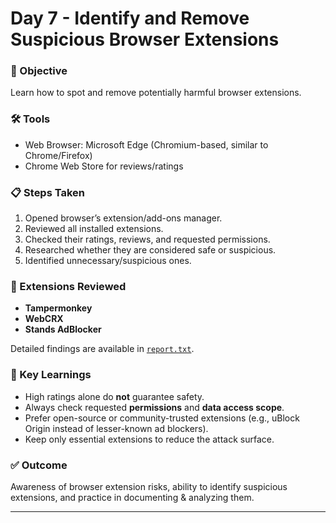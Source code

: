 # Day 7 - Identify and Remove Suspicious Browser Extensions  


### 🎯 Objective  
Learn how to spot and remove potentially harmful browser extensions.  

### 🛠 Tools  
- Web Browser: Microsoft Edge (Chromium-based, similar to Chrome/Firefox)  
- Chrome Web Store for reviews/ratings  

### 📋 Steps Taken  
1. Opened browser’s extension/add-ons manager.  
2. Reviewed all installed extensions.  
3. Checked their ratings, reviews, and requested permissions.  
4. Researched whether they are considered safe or suspicious.  
5. Identified unnecessary/suspicious ones.  

### 🔎 Extensions Reviewed  
- **Tampermonkey**  
- **WebCRX**  
- **Stands AdBlocker**  

Detailed findings are available in [`report.txt`](report.txt).  

### 📌 Key Learnings  
- High ratings alone do **not** guarantee safety.  
- Always check requested **permissions** and **data access scope**.  
- Prefer open-source or community-trusted extensions (e.g., uBlock Origin instead of lesser-known ad blockers).  
- Keep only essential extensions to reduce the attack surface.  

### ✅ Outcome  
Awareness of browser extension risks, ability to identify suspicious extensions, and practice in documenting & analyzing them.  

---
